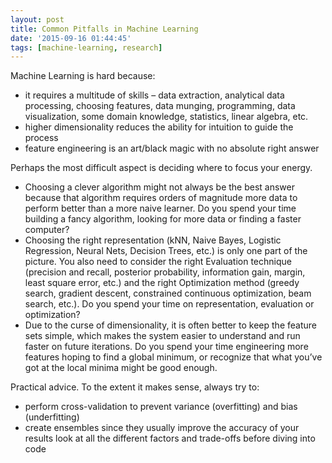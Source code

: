 ```yaml
---
layout: post
title: Common Pitfalls in Machine Learning
date: '2015-09-16 01:44:45'
tags: [machine-learning, research]
---
```


Machine Learning is hard because:

  - it requires a multitude of skills – data extraction, analytical data processing, choosing features, data munging, programming, data visualization, some domain knowledge, statistics, linear algebra, etc.
  - higher dimensionality reduces the ability for intuition to guide the process
  - feature engineering is an art/black magic with no absolute right answer

Perhaps the most difficult aspect is deciding where to focus your energy.

 - Choosing a clever algorithm might not always be the best answer because that algorithm requires orders of magnitude more data to perform better than a more naive learner.  Do you spend your time building a fancy algorithm, looking for more data or finding a faster computer?
 - Choosing the right representation (kNN, Naive Bayes, Logistic Regression, Neural Nets, Decision Trees, etc.) is only one part of the picture.  You also need to consider the right Evaluation technique (precision and recall, posterior probability, information gain, margin, least square error, etc.) and the right Optimization method (greedy search, gradient descent, constrained continuous optimization, beam search, etc.).  Do you spend your time on representation, evaluation or optimization?
 - Due to the curse of dimensionality, it is often better to keep the feature sets simple, which makes the system easier to understand and run faster on future iterations.  Do you spend your time engineering more features hoping to find a global minimum, or recognize that what you’ve got at the local minima might be good enough.

Practical advice.  To the extent it makes sense, always try to:

 - perform cross-validation to prevent variance (overfitting) and bias (underfitting)
 - create ensembles since they usually improve the accuracy of your results
look at all the different factors and trade-offs before diving into code